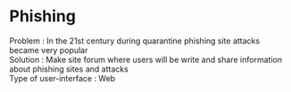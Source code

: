 # Phishing
Problem : In the 21st century during quarantine phishing site attacks became very popular\
Solution : Make site forum where users will be write and share information about phishing sites and attacks\
Type of user-interface : Web
